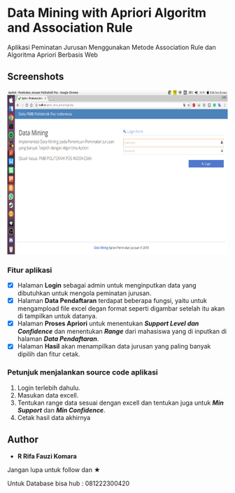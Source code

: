 # Data Mining with Apriori Algoritm and Association Rule

Aplikasi Peminatan Jurusan Menggunakan Metode Association Rule dan Algoritma Apriori Berbasis Web

## Screenshots

<pre>
<img src="Screenshot/1.png" width="666" height="375">         <img src="Screenshot/2.png" width="666" height="375">         <img src="Screenshot/3.png" width="666" height="375">         <img src="Screenshot/4.png" width="666" height="375">         <img src="Screenshot/5.png" width="666" height="375">
</pre>

### Fitur aplikasi

* [x] Halaman **Login** sebagai admin untuk menginputkan data yang dibutuhkan untuk mengola peminatan jurusan.
* [x] Halaman **Data Pendaftaran** terdapat beberapa fungsi, yaitu untuk mengampload file excel degan format seperti digambar setelah itu akan di tampilkan untuk datanya.
* [x] Halaman **Proses Apriori** untuk menentukan ***Support Level dan Confidence*** dan menentukan ***Range*** dari mahasiswa yang di inputkan di halaman ***Data Pendaftaran***.
* [x] Halaman **Hasil** akan menampilkan data jurusan yang paling banyak dipilih dan fitur cetak.

### Petunjuk menjalankan source code aplikasi

1. Login terlebih dahulu.
2. Masukan data excell.
3. Tentukan range data sesuai dengan excell dan tentukan juga untuk ***Min Support*** dan ***Min Confidence***.
4. Cetak hasil data akhirnya

## Author

* **R Rifa Fauzi Komara**

Jangan lupa untuk follow dan ★

Untuk Database bisa hub : 081222300420
